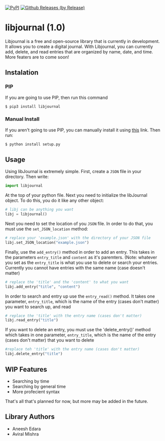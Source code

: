 [![PyPI](https://img.shields.io/pypi/v/nine.svg)](https://pypi.python.org/pypi/libjournal/1.0) [![Github Releases (by Release)](https://img.shields.io/github/downloads/atom/atom/v1.0.0/total.svg)](https://github.com/undystopia/libjournal/archive/0.1.tar.gz)

# libjournal (1.0)

Libjournal is a free and open-source library that is currently in development. It allows you to create a digital journal. With Libjournal, you can currently add, delete, and read entries that are organized by name, date, and time. More featers are to come soon!

## Instalation

### PIP
If you are going to use PIP, then run this command
```python
$ pip3 install libjournal
```
### Manual Install
If you aren't going to use PIP, you can manually install it using [this](https://github.com/undystopia/libjournal/archive/1.0.tar.gz) link. Then run:
```python
$ python install setup.py
```

## Usage
Using libJournal is extremely simple. First, create a `JSON` file in your directory. Then write:
```python
import libjournal
```
At the top of your python file. Next you need to initialize the libJournal object. To do this, you do it like any other object:
```python
# libj can be anything you want
libj = libjournal()
```
Next you need to set the location of you `JSON` file. In order to do that, you must use the `set_JSON_location` method:
```python
# replace your 'example.json' with the directory of your JSON file
libj.set_JSON_location("example.json")
```
Finally, use the `add_entry()` method in order to add an entry. This takes in the parameters `entry_title` and `content` as it's paremters. (Note: whatever you set as the `entry_title` is what you use to delete or search your entries. Currently you cannot have entries with the same name (case doesn't matter)
```python
# replace the 'title' and the 'content' to what you want
libj.add_entry("title", "content")
```
In order to search and entry up use the `entry_read()` method. It takes one parameter, `entry_title`, which is the name of the entry (cases don't matter) you want to search up, and read
```python
# replace the 'title' with the entry name (cases don't matter)
libj.read_entry("title")
```
If you want to delete an entry, you must use the 'delete_entry()' method which takes in one parameter, `entry_title`, which is the name of the entry (cases don't matter) that you want to delete
```python
#replace teh 'title' with the entry name (cases don't matter)
libj.delete_entry("title")
```

## WIP Features
 - Searching by time
 - Searching by general time
 - More profecient syntax

That's all that's planned for now, but more may be added in the future.

## Library Authors
 - Aneesh Edara
 - Aviral Mishra
